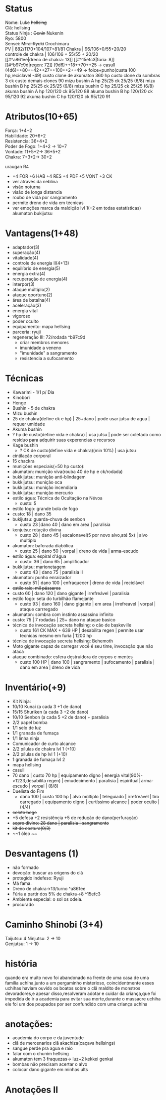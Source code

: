 # Status
Nome: Luke ~~hellsing~~  
Clã: hellsing  
Status Ninja : ~~Genin~~ Nukenin  
Ryo: 5800  
Sensei: ~~Mirai Ryuki~~ Orochimaru  
PV | 882/1170+104/107+81/81 
Chakra | 96/106+0/55+20/20  
controle de chakra | 106/106 + 55/55 + 20/20  
[[#^a861ee|dreno de chakra: 13]]
[[#^15efc3|fúria: 8]]  
[[#^b97c9d|regen: 72]]
(9d6)++18++70++25 -> casull
(4d6)++80++42++27++100++2++49 -> foice+punho(custa 100 hp,reciclavel -49)
custo clone de akumaton 360 hp
custo clone da sombras 3 ck
custo demais clones 90
mizu bushin A hp 25/25 ck 25/25 (6/8)
mizu bushin B hp 25/25 ck 25/25 (6/8)
mizu bushin C hp 25/25 ck 25/25 (6/8)
akuma bushin A hp 120/120 ck 95/120 88
akuma bushin B hp 120/120 ck 95/120 92
akuma bushin C hp 120/120 ck 95/120 91
# Atributos(10+65)
Força: 1+4+2  
Habilidade: 20+6+2  
Resistencia:  36+4+2  
Poder de Fogo:  1+4+2 -> 10+7  
Vontade: 11+5+2-> 36+5+2  
Chakra: 7+3+2-> 30+2

uraugan R4
 - +4 FOR +6 HAB +4 RES +4 PDF +5 VONT +3 CK
 - ver através da neblina
 - visão noturna
 - visão de longa distancia
 - roubo de vida por sangramento
 - permite dreno de vida em técnicas
 - ver emoções
marca da maldição lvl 1(+2 em todas estatísticas)
akumaton
bukijutsu

# Vantagens(1+48)
- adaptador(3)
- superação(4)
- vitalidade(4)
- controle de energia II(4+13)
- equilíbrio de energia(5)
- energia extra(4)
- recuperação de energia(4)
- interpor(3)
- ataque múltiplo(2)
- ataque oportuno(2)
- área de batalha(4)
- aceleração(3)
- energia vital
- vigoroso
- poder oculto
- equipamento: mapa hellsing
- parceria: ryuji
- regeneração III: 72/rodada ^b97c9d
  - criar membros menores
  - imunidade a veneno
  - "imunidade" a sangramento
  - resistencia a sufocamento

# Técnicas
- Kawarimi - 1/1 p/ Dia
- Kinobori
- Henge
- Bushin - 5 de chakra
- Mizu bushin
 - 25 de chakra(define ck e hp) | 25+dano | pode usar jutsu de agua | requer umidade
- Akuma bushin
 - ? hp de custo(define vida e chakra)  | usa jutsu  | pode ser coletado como resíduo para adquirir suas experencias e recursos
- Kage bushin
  - ? CK de custo(define vida e chakra)(min 10%)  | usa jutsu
- cintilação corporal 
 - 15 chackra
- munições especiais(+50 hp custo):
 - akumaton: munição viva(rouba 40 de hp e ck/rodada)
 - bukkijutsu: munição anti-blindagem
 - bukkijutsu: munição oca
 - bukkijutsu: munição incendiaria
 - bukkijutsu: munição mercurio
- estilo água: Técnica de Ocultação na Névoa
  - custo: 5 
- estilo fogo: grande bola de fogo
 - custo: 18 | dano 35
- bukijutsu: guarda-chuva de senbon
  - custo 23  |dano 40 | dano em area | paralisia
- kenjutsu: rotação divina
  - custo 28 | dano 45 | escalonavel(5 por novo alvo,até 5x) | alvo multiplo
- akumaton: baforada diabólica
  - custo 25 | dano 50 | vorpal | dreno de vida | arma-escudo
- estilo água: espiral d'água
  - custo: 36 | dano 65 | amplificador 
- bukkijutsu: marionetagem
  - custo 43 | dano 75 | paralisia II 
- akumaton: punho enraizador
  - custo 51 | dano 100 | enfraquecer | dreno de vida | reciclável
- ~~estilo raio: mil pássaros~~
 - custo 60 | dano 120 | dano gigante | irrefreável | paralisia
- estilo fogo: seta do turbilhão flamejante
  - custo 93 | dano  160 | dano gigante | em area | irrefreavel | vorpal | ataque carrregado
- akumaton: sombra com instinto assassino infinito
 - custo: 75 | 7 rodadas | 25+ dano no ataque basico
- técnica de invocação secreta hellsing: o cão de baskeville
  - custo 161 CK MAX + 639 HP | desabilita regen | permite usar tecnicas mesmo em furia | 1200 hp
- técnica de invocação secreta hellsing: Behemoth
 - Moto gigante capaz de carregar você é seu time, invocação que não ataca
- ataque combinado: esfera destruidora de corpos e mentes
  - custo 100 HP | dano 100 | sangramento | sufocamento | paralisia | dano em area | dreno de vida 

# Inventário(+9)
- Kit Ninja:
 - 10/10 Kunai (a cada 3 +1 de dano)
 - 15/15 Shuriken (a cada 3 +2 de dano)
 - 10/10 Senbon (a cada 5 +2 de dano) + paralisia
 - 2/2 papel bomba
 - 1/1 selo de luz
 - 1/1 granada de fumaça
 - 1/1 linha ninja
 - Comunicador de curto alcance
 - 2/2 pílulas de chakra lvl 1 (+10)
 - 2/2 pílulas de hp lvl 1 (+10)
- 1 granada de fumaça lvl 2
- mapa hellsing
- casull
 - 70 dano | custo 70 hp | equipamento digno | energia vital(90%->1223,desabilita regen) | emudecimento | paralisia | espiritual| arma-escudo | vorpal | (8/8)
- Duelista do Fim
  - dano 100 | custo 100 hp | alvo múltiplo | teleguiado | irrefreável | tiro carregado | equipamento digno | curtíssimo alcance | poder oculto | (4/4)
- ~~colete bege~~
 - +5 defesa +2 resistência +5 de redução de dano(perfuração)
- ~~sopro divino: 28 dano | paralisia | sangramento~~
- ~~kit de costura(0/3)~~
- ~~1 óleo ~~


# Desvantagens (1)
- não formado
- devoção: buscar as origens do clã
- protegido indefeso: Ryuji
- Má fama.
- Dreno de chakra->13/turno ^a861ee
- Fúria a partir dos 5% de chakra->8 ^15efc3
- Ambiente especial: o sol os odeia.
- procurado


# Caminho Shinobi (3+4)
Taijutsu: 4
Ninjutsu: 2 -> 10  
Genjutsu: 1 -> 10  

# história
quando era muito novo foi abandonado na frente de uma casa de uma familia uchiha,junto a um pergaminho misterioso, coincidentmente esses uchihas haviam ouvido os boatos sobre o clã maldito de monstros devoradores,e apesar disso,resolveram adotar e cuidar da criança,que foi impedida de ir a academia para evitar sua morte,durante o massacre uchiha ele foi um dos poupados por ser confundido com uma criança uchiha

# anotações:
- academia do corpo e da juventude
- clã de mercenarios clã akachiza(caçava hellsings)
- sangue perde pra agua e raio
- falar com o chunim hellsing
- akumaton tem 3 fraquezas-> luz+2 kekkei genkai
- bombas não precisam acertar o alvo
- colocar dano gigante em minhas ults

# Anotações II
